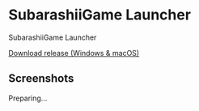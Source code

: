 # SubarashiiGame Launcher
SubarashiiGame Launcher


[Download release (Windows & macOS)](https://github.com/jeong-jimin-github/Game-Launcher/releases)

## Screenshots
Preparing...